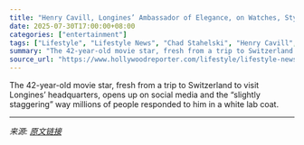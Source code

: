 ```yaml
---
title: "Henry Cavill, Longines’ Ambassador of Elegance, on Watches, Style and Summer Plans (“Highlander!”)"
date: 2025-07-30T17:00:00+08:00
categories: ["entertainment"]
tags: ["Lifestyle", "Lifestyle News", "Chad Stahelski", "Henry Cavill", "Highlander", "international", "longines"]
summary: "The 42-year-old movie star, fresh from a trip to Switzerland to visit Longines’ headquarters, opens up on social media and the “slightly staggering” way millions of people responded to him in a white "
source_url: "https://www.hollywoodreporter.com/lifestyle/lifestyle-news/henry-cavill-longines-ambassador-style-highlander-superman-1236333165/"
---
```


The 42-year-old movie star, fresh from a trip to Switzerland to visit Longines’ headquarters, opens up on social media and the “slightly staggering” way millions of people responded to him in a white lab coat.

---

*来源: [原文链接](https://www.hollywoodreporter.com/lifestyle/lifestyle-news/henry-cavill-longines-ambassador-style-highlander-superman-1236333165/)*
